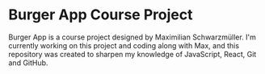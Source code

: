 # Burger App Course Project

Burger App is a course project designed by Maximilian Schwarzmüller. I'm currently working on this project and coding along with Max, and this repository was created to sharpen my knowledge of JavaScript, React, Git and GitHub.

